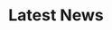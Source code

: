---
layout: archive
permalink: /latest-news/
title: "Latest News"
author_profile: true
header:
    image: "/images/prezen.jpg"
---